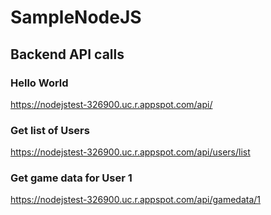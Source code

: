 # SampleNodeJS

## Backend API calls
### Hello World
https://nodejstest-326900.uc.r.appspot.com/api/
### Get list of Users
https://nodejstest-326900.uc.r.appspot.com/api/users/list
### Get game data for User 1
https://nodejstest-326900.uc.r.appspot.com/api/gamedata/1
